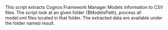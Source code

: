 This script extracts Cognos Framework Manager Models information to CSV files.
The script look at an given folder ($ModelsPath), process all model.xml files located in that folder. The extracted data are available under the folder named result.		
